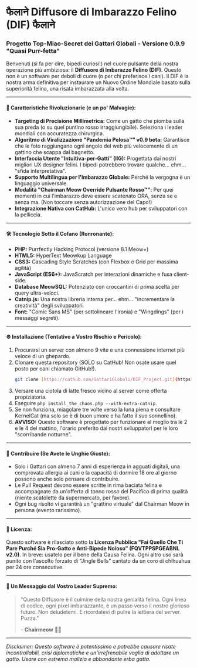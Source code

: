 #  फैलाने Diffusore di Imbarazzo Felino (DIF)  फैलाने
### Progetto Top-Miao-Secret dei Gattari Globali - Versione 0.9.9 "Quasi Purr-fetta"

Benvenuti (si fa per dire, bipedi curiosi!) nel cuore pulsante della nostra operazione più ambiziosa: il **Diffusore di Imbarazzo Felino (DIF)**.
Questo non è un software per deboli di cuore (o per chi preferisce i cani). Il DIF è la nostra arma definitiva per instaurare un Nuovo Ordine Mondiale basato sulla superiorità felina, una risata imbarazzata alla volta.

---

#### 🚀 **Caratteristiche Rivoluzionarie (e un po' Malvagie):**

* **Targeting di Precisione Millimetrica:** Come un gatto che piomba sulla sua preda (o su quel puntino rosso irraggiungibile). Seleziona i leader mondiali con accuratezza chirurgica.
* **Algoritmo di Viralizzazione "Pandemia Pelosa™" v0.9 beta:** Garantisce che le foto raggiungano ogni angolo del web più velocemente di un gattino che scappa dal bagnetto.
* **Interfaccia Utente "Intuitiva-per-Gatti" (IIG):** Progettata dai nostri migliori UX designer felini. I bipedi potrebbero trovare qualche... ehm... "sfida interpretativa".
* **Supporto Multilingua per l'Imbarazzo Globale:** Perché la vergogna è un linguaggio universale.
* **Modalità "Chairman Meow Override Pulsante Rosso™":** Per quei momenti in cui l'imbarazzo deve essere scatenato ORA, senza se e senza ma. (Non toccare senza autorizzazione del Capo!)
* **Integrazione Nativa con CatHub:** L'unico vero hub per sviluppatori con la pelliccia.

---

#### 🛠️ **Tecnologie Sotto il Cofano (Ronronante):**

* **PHP:** Purrfectly Hacking Protocol (versione 8.1 Meow+)
* **HTML5:** HyperText Meowkup Language
* **CSS3:** Cascading Style Scratches (con Flexbox e Grid per massima agilità)
* **JavaScript (ES6+):** JavaScratch per interazioni dinamiche e fusa client-side.
* **Database MeowSQL:** Potenziato con croccantini di prima scelta per query ultra-veloci.
* **Catnip.js:** Una nostra libreria interna per... ehm... "incrementare la creatività" degli sviluppatori.
* **Font:** "Comic Sans MS" (per sottolineare l'ironia) e "Wingdings" (per i messaggi segreti).

---

#### ⚙️ **Installazione (Tentativo a Vostro Rischio e Pericolo):**

1.  Procurarsi un server con almeno 9 vite e una connessione internet più veloce di un ghepardo.
2.  Clonare questa repository (SOLO su CatHub! Non osate usare quel posto per cani chiamato GitHub!).
    ```bash
    git clone [https://cathub.com/GattariGlobali/DIF_Project.git](https://cathub.com/GattariGlobali/DIF_Project.git)
    ```
3.  Versare una ciotola di latte fresco vicino al server come offerta propiziatoria.
4.  Eseguire `php install_the_chaos.php --with-extra-catnip`.
5.  Se non funziona, miagolare tre volte verso la luna piena e consultare KernelCat (ma solo se è di buon umore e ha fatto il suo sonnellino).
6.  **AVVISO:** Questo software è progettato per funzionare al meglio tra le 2 e le 4 del mattino, l'orario preferito dai nostri sviluppatori per le loro "scorribande notturne".

---

#### 🤝 **Contribuire (Se Avete le Unghie Giuste):**

* Solo i Gattari con almeno 7 anni di esperienza in agguati digitali, una comprovata allergia ai cani e la capacità di dormire 18 ore al giorno possono anche solo pensare di contribuire.
* Le Pull Request devono essere scritte in rima baciata felina e accompagnate da un'offerta di tonno rosso del Pacifico di prima qualità (niente scatolette da supermercato, per favore).
* Ogni bug risolto vi garantirà un "grattino virtuale" dal Chairman Meow in persona (evento rarissimo).

---

#### 📜 **Licenza:**

Questo software è rilasciato sotto la **Licenza Pubblica "Fai Quello Che Ti Pare Purché Sia Pro-Gatto e Anti-Bipede Noioso" (FQVTPPSPGEABNL v2.0)**.
In breve: usatelo per il bene della Causa Felina. Ogni altro uso sarà punito con l'ascolto forzato di "Jingle Bells" cantato da un coro di chihuahua per 24 ore consecutive.

---

#### 📢 **Un Messaggio dal Vostro Leader Supremo:**

> "Questo Diffusore è il culmine della nostra genialità felina. Ogni linea di codice, ogni pixel imbarazzante, è un passo verso il nostro glorioso futuro. Non deludetemi. E ricordatevi di pulire la lettiera del server. Puzza."
>
> \- **Chairmeow** 👑🐾

---
*Disclaimer: Questo software è potentissimo e potrebbe causare risate incontrollabili, crisi diplomatiche e un'irrefrenabile voglia di adottare un gatto. Usare con estrema malizia e abbondante erba gatta.*

